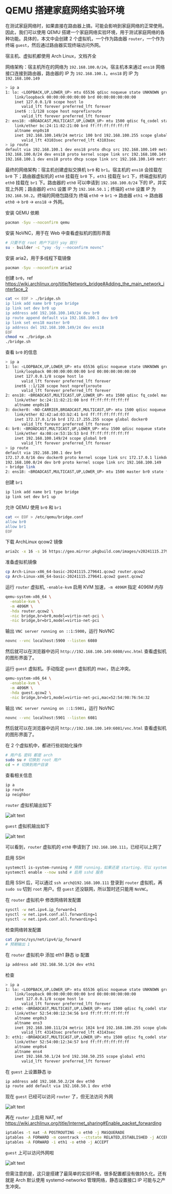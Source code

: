 # QEMU 搭建家庭网络实验环境

在测试家庭网络时，如果直接在路由器上搞，可能会影响到家庭网络的正常使用。因此，我们可以使用 QEMU 搭建一个家庭网络实验环境，用于测试家庭网络的各种功能。具体的，本文中会创建 2 个虚拟机，一个作为路由器 `router`，一个作为终端 `guest`，然后通过路由器实现终端访问外网。

宿主机、虚拟机都使用 Arch Linux，文档齐全

网络架构：宿主机所在的网络为 `192.168.100.0/24`。宿主机本来通过 `ens18` 网络接口连接到路由器，路由器的 IP 为 `192.168.100.1`，`ens18` 的 IP 为 `192.168.100.149`

```sh
> ip a
1: lo: <LOOPBACK,UP,LOWER_UP> mtu 65536 qdisc noqueue state UNKNOWN group default qlen 1000
    link/loopback 00:00:00:00:00:00 brd 00:00:00:00:00:00
    inet 127.0.0.1/8 scope host lo
       valid_lft forever preferred_lft forever
    inet6 ::1/128 scope host noprefixroute 
       valid_lft forever preferred_lft forever
2: ens18: <BROADCAST,MULTICAST,UP,LOWER_UP> mtu 1500 qdisc fq_codel state UP group default qlen 1000
    link/ether bc:24:11:82:21:00 brd ff:ff:ff:ff:ff:ff
    altname enp0s18
    inet 192.168.100.149/24 metric 100 brd 192.168.100.255 scope global dynamic ens18
       valid_lft 43103sec preferred_lft 43103sec
> ip route
default via 192.168.100.1 dev ens18 proto dhcp src 192.168.100.149 metric 100 
192.168.100.0/24 dev ens18 proto kernel scope link src 192.168.100.149 metric 100 
192.168.100.1 dev ens18 proto dhcp scope link src 192.168.100.149 metric 100
```

最终的网络架构：宿主机创建虚拟交换机 `br0` 和 `br1`。宿主机的 `ens18` 会挂载在 `br0` 下；路由器虚拟机的 `eth0` 挂载在 `br0` 下，`eth1` 挂载在 `br1` 下，终端虚拟机的 `eth0` 挂载在 `br1` 下。路由器的 `eth0` 可以申请到 `192.168.100.0/24` 下的 IP，并实现上外网；路由器的 `eth1` 设置 IP 为 `192.168.50.1`；终端的 `eth0` 设置 IP 为 `192.168.50.2`。终端的网络包路径为 终端 `eth0` -> `br1` -> 路由器 `eth1` -> 路由器 `eth0` -> `br0` -> `ens18` -> 外网。

安装 QEMU 依赖

```sh
pacman -Syu --noconfirm qemu
```

安装 NoVNC，用于在 Web 中查看虚拟机的图形界面

```sh
# 只要不在 root 用户下运行 yay 就行
su - builder -c "yay -Sy --noconfirm novnc"
```

安装 aria2，用于多线程下载镜像

```sh
pacman -Syu --noconfirm aria2
```

创建 `br0`，ref <https://wiki.archlinux.org/title/Network_bridge#Adding_the_main_network_interface_2>

```sh
cat << EOF > ./bridge.sh
ip link add name br0 type bridge
ip link set dev br0 up
ip address add 192.168.100.149/24 dev br0
ip route append default via 192.168.100.1 dev br0
ip link set ens18 master br0
ip address del 192.168.100.149/24 dev ens18
EOF
chmod +x ./bridge.sh
./bridge.sh
```

查看 `br0` 的信息

```sh
> ip a
1: lo: <LOOPBACK,UP,LOWER_UP> mtu 65536 qdisc noqueue state UNKNOWN group default qlen 1000
    link/loopback 00:00:00:00:00:00 brd 00:00:00:00:00:00
    inet 127.0.0.1/8 scope host lo
       valid_lft forever preferred_lft forever
    inet6 ::1/128 scope host noprefixroute 
       valid_lft forever preferred_lft forever
2: ens18: <BROADCAST,MULTICAST,UP,LOWER_UP> mtu 1500 qdisc fq_codel master br0 state UP group default qlen 1000
    link/ether bc:24:11:82:21:00 brd ff:ff:ff:ff:ff:ff
    altname enp0s18
3: docker0: <NO-CARRIER,BROADCAST,MULTICAST,UP> mtu 1500 qdisc noqueue state DOWN group default 
    link/ether 02:42:ad:03:b2:41 brd ff:ff:ff:ff:ff:ff
    inet 172.17.0.1/16 brd 172.17.255.255 scope global docker0
       valid_lft forever preferred_lft forever
4: br0: <BROADCAST,MULTICAST,UP,LOWER_UP> mtu 1500 qdisc noqueue state UP group default qlen 1000
    link/ether 4a:08:ce:53:1b:53 brd ff:ff:ff:ff:ff:ff
    inet 192.168.100.149/24 scope global br0
       valid_lft forever preferred_lft forever
> ip route
default via 192.168.100.1 dev br0 
172.17.0.0/16 dev docker0 proto kernel scope link src 172.17.0.1 linkdown 
192.168.100.0/24 dev br0 proto kernel scope link src 192.168.100.149
> bridge link
2: ens18: <BROADCAST,MULTICAST,UP,LOWER_UP> mtu 1500 master br0 state forwarding priority 32 cost 100
```

创建 `br1`

```sh
ip link add name br1 type bridge
ip link set dev br1 up
```

允许 QEMU 使用 `br0` 和 `br1`

```sh
cat << EOF > /etc/qemu/bridge.conf
allow br0
allow br1
EOF
```

下载 ArchLinux qcow2 镜像

```sh
aria2c -x 16 -s 16 https://geo.mirror.pkgbuild.com/images/v20241115.279641/Arch-Linux-x86_64-basic-20241115.279641.qcow2
```

准备虚拟机镜像

```sh
cp Arch-Linux-x86_64-basic-20241115.279641.qcow2 router.qcow2
cp Arch-Linux-x86_64-basic-20241115.279641.qcow2 guest.qcow2
```

运行 `router` 虚拟机, `-enable-kvm` 启用 KVM 加速，`-m 4096M` 指定 4096M 内存

```sh
qemu-system-x86_64 \
  -enable-kvm \
  -m 4096M \
  -hda router.qcow2 \
  -nic bridge,br=br0,model=virtio-net-pci \
  -nic bridge,br=br1,model=virtio-net-pci
```

输出 `VNC server running on ::1:5900`，运行 NoVNC

```sh
novnc --vnc localhost:5900 --listen 6080
```

然后就可以在浏览器中访问 `http://192.168.100.149:6080/vnc.html` 查看虚拟机的图形界面了。

运行 `guest` 虚拟机。手动指定 `guest` 虚拟机的 mac，防止冲突。

```sh
qemu-system-x86_64 \
  -enable-kvm \
  -m 4096M \
  -hda guest.qcow2 \
  -nic bridge,br=br1,model=virtio-net-pci,mac=52:54:98:76:54:32
```

输出 `VNC server running on ::1:5901`，运行 NoVNC

```sh
novnc --vnc localhost:5901 --listen 6081
```

然后就可以在浏览器中访问 `http://192.168.100.149:6081/vnc.html` 查看虚拟机的图形界面了。

在 2 个虚拟机中，都进行些初始化操作

```sh
# 用户名 密码 都是 arch
sudo su # 切换到 root 用户
cd ~ # 切换到用户目录
```

查看相关信息

```sh
ip a
ip route
ip neighbor
```

`router` 虚拟机输出如下

![alt text](<QEMU 搭建家庭网络实验环境.assets/image.png>)

`guest` 虚拟机输出如下

![alt text](<QEMU 搭建家庭网络实验环境.assets/image-1.png>)

可以看到，`router` 虚拟机的 `eth0` 申请到了 `192.168.100.111`，已经可以上网了

启用 SSH

```sh
systemctl is-system-running # 预期 running，如果还是 starting，可以 systemctl list-jobs 查看任务，并 systemctl stop 卡住的任务
systemctl enable --now sshd # 启用 sshd 服务
```

启用 SSH 后，可以通过 `ssh arch@192.168.100.111` 登录到 `router` 虚拟机，再 `sudo su` 切到 `root` 用户。但 `guest` 还没联网，所以暂时还只能用 `NoVNC`。


在 `router` 虚拟机中 修改网络转发配置
```sh
sysctl -w net.ipv4.ip_forward=1
sysctl -w net.ipv4.conf.all.forwarding=1
sysctl -w net.ipv6.conf.all.forwarding=1
```

检查网络转发配置

```sh
cat /proc/sys/net/ipv4/ip_forward
# 预期输出 1
```

在 `router` 虚拟机中 添加 eth1 静态 ip 配置

```sh
ip address add 192.168.50.1/24 dev eth1
```

检查

```sh
> ip a
1: lo: <LOOPBACK,UP,LOWER_UP> mtu 65536 qdisc noqueue state UNKNOWN group default qlen 1000
    link/loopback 00:00:00:00:00:00 brd 00:00:00:00:00:00
    inet 127.0.0.1/8 scope host lo
       valid_lft forever preferred_lft forever
2: eth0: <BROADCAST,MULTICAST,UP,LOWER_UP> mtu 1500 qdisc fq_codel state UP group default qlen 1000
    link/ether 52:54:00:12:34:56 brd ff:ff:ff:ff:ff:ff
    altname enp0s3
    altname ens3
    inet 192.168.100.111/24 metric 1024 brd 192.168.100.255 scope global dynamic eth0
       valid_lft 43143sec preferred_lft 43143sec
3: eth1: <BROADCAST,MULTICAST,UP,LOWER_UP> mtu 1500 qdisc fq_codel state UP group default qlen 1000
    link/ether 52:54:00:12:34:57 brd ff:ff:ff:ff:ff:ff
    altname enp0s4
    altname ens4
    inet 192.168.50.1/24 brd 192.168.50.255 scope global eth1
       valid_lft forever preferred_lft forever
```

在 `guest` 上设置静态 ip

```sh
ip address add 192.168.50.2/24 dev eth0
ip route add default via 192.168.50.1 dev eth0
```

现在 `guest` 已经可以访问 `router` 了，但无法访问 外网

![alt text](<QEMU 搭建家庭网络实验环境.assets/image-3.png>)

再在 `router` 上启用 NAT, ref <https://wiki.archlinux.org/title/Internet_sharing#Enable_packet_forwarding>

```sh
iptables -t nat -A POSTROUTING -o eth0 -j MASQUERADE
iptables -A FORWARD -m conntrack --ctstate RELATED,ESTABLISHED -j ACCEPT
iptables -A FORWARD -i eth1 -o eth0 -j ACCEPT
```

`guest` 上可以访问外网啦

![alt text](<QEMU 搭建家庭网络实验环境.assets/image-2.png>)

但需注意的是，这只是搭建了最简单的实验环境，很多配置都没有做持久化。还有就是 Arch 默认使用 systemd-networkd 管理网络，静态设置接口 IP 可能与之产生冲突。
